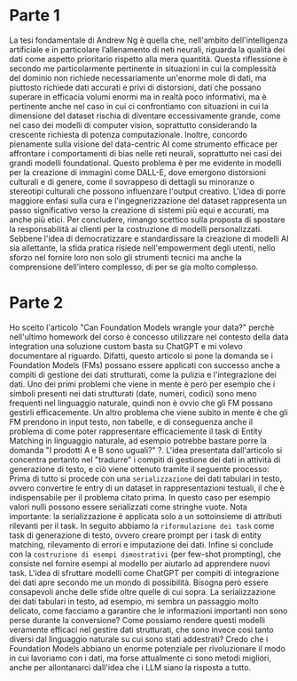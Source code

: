 # Parte 1
La tesi fondamentale di Andrew Ng è quella che, nell'ambito dell'intelligenza artificiale e in particolare l’allenamento di neti neurali, riguarda la qualità dei dati come aspetto prioritario rispetto alla mera quantità. Questa riflessione è secondo me particolarmente pertinente in situazioni in cui la complessità del dominio non richiede necessariamente un'enorme mole di dati, ma piuttosto richiede dati accurati e privi di distorsioni, dati che possano superare in efficacia volumi enormi ma in realtà poco informativi, ma è pertinente anche nel caso in cui ci confrontiamo con situazioni in cui la dimensione del dataset rischia di diventare eccessivamente grande, come nel caso dei modelli di computer vision, soprattutto considerando la crescente richiesta di potenza computazionale. Inoltre, concordo pienamente sulla visione del data-centric AI come strumento efficace per affrontare i comportamenti di bias nelle reti neurali, soprattutto nei casi dei grandi modelli foundational. Questo problema è per me evidente in modelli per la creazione di immagini come DALL-E, dove emergono distorsioni culturali e di genere, come il sovrappeso di dettagli su minoranze o stereotipi culturali che possono influenzare l'output creativo. L'idea di porre maggiore enfasi sulla cura e l'ingegnerizzazione del dataset rappresenta un passo significativo verso la creazione di sistemi più equi e accurati, ma anche più etici. Per concludere, rimango scettico sulla proposta di spostare la responsabilità ai clienti per la costruzione di modelli personalizzati. Sebbene l'idea di democratizzare e standardissare la creazione di modelli AI sia allettante, la sfida pratica risiede nell'empowerment degli utenti, nello sforzo nel fornire loro non solo gli strumenti tecnici ma anche la comprensione dell’intero complesso, di per se gia molto complesso.

# Parte 2
Ho scelto l'articolo "Can Foundation Models wrangle your data?" perchè nell'ultimo homework del corso è concesso utilizzare nel contesto della data integration una soluzione custom basta su ChatGPT e mi volevo documentare al riguardo. Difatti, questo articolo si pone la domanda se i Foundation Models (FMs) possano essere applicati con successo anche a compiti di gestione dei dati strutturati, come la pulizia e l'integrazione dei dati. Uno dei primi problemi che viene in mente è però per esempio che i simboli presenti nei dati strutturati (date, numeri, codici) sono meno frequenti nel linguaggio naturale, quindi non è ovvio che gli FM possano gestirli efficacemente. Un altro problema che viene subito in mente è che gli FM prendono in input testo, non tabelle, e di conseguenza anche il problema di come poter rappresentare efficaciemente il task di Entity Matching in linguaggio naturale, ad esempio potrebbe bastare porre la domanda "I prodotti A e B sono uguali?" ?. L'idea presentata dall'articolo si concentra pertanto nel "tradurre" i compiti di gestione dei dati in attività di generazione di testo, e ciò viene ottenuto tramite il seguente processo: Prima di tutto si procede con una `serializzazione` dei dati tabulari in testo, ovvero convertire le entry di un dataset in rappresentazioni testuali, il che è indispensabile per il problema citato prima. In questo caso per esempio valori nulli possono essere serializzati come stringhe vuote. Nota importante: la serializzazione è applicata solo a un sottoinsieme di attributi rilevanti per il task. In seguito abbiamo la `riformulazione dei task` come task di generazione di testo, ovvero creare prompt per i task di entity matching, rilevamento di errori e imputazione dei dati. Infine si conclude con la `costruzione di esempi dimostrativi` (per few-shot prompting), che consiste nel fornire esempi al modello per aiutarlo ad apprendere nuovi task. L'idea di sfruttare modelli come ChatGPT per compiti di integrazione dei dati apre secondo me un mondo di possibilità. Bisogna però essere consapevoli anche delle sfide oltre quelle di cui sopra. La serializzazione dei dati tabulari in testo, ad esempio, mi sembra un passaggio molto delicato, come facciamo a garantire che le informazioni importanti non sono perse durante la conversione? Come possiamo rendere questi modelli veramente efficaci nel gestire dati strutturati, che sono invece così tanto diversi dal linguaggio naturale su cui sono stati addestrati? Credo che i Foundation Models abbiano un enorme potenziale per rivoluzionare il modo in cui lavoriamo con i dati, ma forse attualmente ci sono metodi migliori, anche per allontanarci dall'idea che i LLM siano la risposta a tutto.